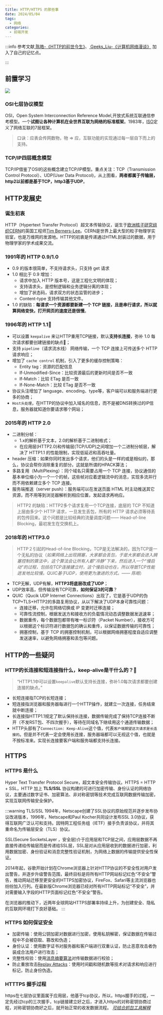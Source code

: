 ```yaml
---
title: HTTP/HTTPS 的那些事
date: 2024/05/04
tags:
  - 网络
categories:
  - 前端开发
---
```


:::info
参考文献[ 陈皓-《HTTP的前世今生》](https://coolshell.cn/articles/19840.html)、[ Geeks_Liu-《计算机网络漫谈》](https://www.jianshu.com/p/c793a279f698)
加入了自己的记忆点。

:::

## 前置学习

![](https://cetacea-1304984885.cos.ap-shanghai.myqcloud.com/pieces/Snipaste_2024-05-21_17-50-55.jpg)
### OSI七层协议模型

OSI，Open System Interconnection Reference Model,开放式系统互联通信参考模型。一个**试图让各种计算机在全世界互联为网络的标准框架**。1983年，[ISO](https://baike.baidu.com/item/%E5%9B%BD%E9%99%85%E6%A0%87%E5%87%86%E5%8C%96%E7%BB%84%E7%BB%87/779832?fr=ge_ala#2)定义了网络互联的7层框架。

>口诀：应表会传网数物，物 => 应，互联功能的实现通过每一层自下而上的支持。

### TCP/IP四层概念模型

TCP/IP借鉴了OSI的这些概念建立TCP/IP模型。重点关注：TCP（Transmission Control Protocol）、UDP(User Data Protocol)，从上图看，**两者都属于传输层，http2以前都是基于TCP，http3基于UDP**。

## HTTP发展史

### 诞生初衷

HTTP（Hypertext Transfer Protocol）超文本传输协议，诞生于[欧洲核子研究组织CERN](https://baike.baidu.com/item/%E6%AC%A7%E6%B4%B2%E6%A0%B8%E5%AD%90%E7%A0%94%E7%A9%B6%E7%BB%84%E7%BB%87/2452760?fr=ge_ala)的英国工程师[Tim Berners-Lee](https://baike.baidu.com/item/%E8%92%82%E5%A7%86%C2%B7%E4%BC%AF%E7%BA%B3%E6%96%AF%C2%B7%E6%9D%8E/8868412?fr=ge_ala)。CERN是世界上最大型的粒子物理学实验室，也是万维网的发源地。HTTP的初衷是传递通过HTML封装过的数据，用于物理学家的学术成果交流。

### 1991年的 HTTP 0.9/1.0

- 0.9 的版本很简单，不支持请求头，只支持 get 请求
- 1.0 相比于 0.9 增加：
  - 请求中加入 HTTP 版本号，这是工程化文明的体现；
  - 支持请求头，是控制逻辑和业务逻辑分离的体现；
  - 增加了状态码，请求双方的状态监管的进步；
  - Content-type 支持传输其他文件。
- 1.0 的缺陷：**每请求一个资源都要新建一个 TCP 链接，且是串行请求，所以就算网络变快，打开网页的速度还是很慢**。

### 1996年的 HTTP 1.1🐰

- 可以设置 `keepalive` 来让HTTP重用TCP链接，默认**支持长连接**，弥补 1.0 每次请求都要创建链接的缺点🐰；
- 支持 `pipeline`（请求流水线） 网络传输，一个 TCP 连接上可传送多个 HTTP 请求响应；
- 增加了 `cache control` 机制，引入了更多的缓存控制策略：
  - Entity tag：资源的匹配信息
  - If-Unmodified-Since：比较资源最后的更新时间是否不一致
  - If-Match：比较 ETag 是否一致
  - If-None-Match：比较 ETag 是否不一致
- 协议头注增加了 language、encoding、type等，客户端可以和服务端进行更多的协商；
- `Host头处理`，在HTTP的协议中加入域名的信息，而不是被DNS转换过的IP信息，服务器就知道你要请求哪个网站；

### 2015年的 HTTP 2.0

- 二进制分帧：
  - 1.x的解析基于文本，2.0的解析基于二进制格式；
  - 在应用层(HTTP2.0)和传输层(TCP/UDP)之间增加一个二进制分帧层，解决了 HTTP1.1 的性能限制，实现低延迟和高吞吐量。
- header 压缩：如果你同时发出多个请求，他们的头是一样的或是相似的，那么，协议会帮你消除重复的部分。这就是所谓的HPACK算法；
- 多路复用（MultiPlexing）：同个域名只需要占用一个 TCP 连接，协议通信的基本单位缩小为一个一个的帧，这些帧对应着逻辑流中的消息，实现多流并行而不用依赖建立多个 TCP 连接。
- 服务端推送（server push）：服务端可以在发送页面 HTML 时主动推送其它资源，而不用等到浏览器解析到相应位置，发起请求再响应。

> HTTP2 的缺陷：HTTP2多个请求复用一个TCP连接，底层的 TCP 不知道上层由多少个 HTTP 请求，一旦发生丢包，所有的 HTTP 请求必须等待丢的包传回来。这个问题是比较经典的流量调度问题—— Head-of-line Blocking，最初发生在交换机上。

### 2018年的 HTTP3.0

> HTTP２引起的Head-of-line Blocking，TCP是无法解决的，因为TCP是一个无私的协议（<i>如果网络上出现拥塞，大家都会丢包，于是大家都会进入拥塞控制的算法中，这个算法会让所有人都“冷静”下来，然后进入一个“慢启动”的过程，包括在TCP连接建立时，这个慢启动也在，所以导致TCP性能迸发地比较慢。QUIC基于UDP，使用更为激进的方式。—— 陈皓</i>）

- TCP无解，UDP有解，**HTTP3将底层改成了UDP**；
- UDP效率高，但传输没有TCP可靠，**如何保证3的可靠**？
- QUIC（Qucik UDP Internet Connections）出现了，它是基于UDP的伪 TCP+TLS+HTTP2的多路复用协议，从以下解决了UDP本身可靠性问题：
  - 连接迁移，允许在网络切换或 IP 变更时迁移连接；
  - 可靠性流控制，根据发送方和接收方的负载情况动态调整数据发送速率；
  - 数据重传，每个数据包都带有唯一标识符（Packet Number），接收方可以根据这个标识符进行数据包的确认和重传，以保证数据传输的可靠性；
  - 拥塞控制，基于 TCP 的拥塞控制机制，可以根据网络拥塞程度自适应调整发送速率，以避免网络拥塞和丢包等问题。

## HTTP的一些疑问

### HTTP的长连接和短连接指什么，keep-alive是干什么的？🐰

>“HTTP1.1中可以设置`keepalive`默认支持长连接，弥补1.0每次请求都要创建连接的缺点。”
- 长短连接指TCP的长短连接；
- 短连接指浏览器和服务器每进行一个HTTP操作，就建立一次连接，任务结束就中断连接；
- 长连接指HTTP1.1规定了默认保持长连接，数据传输完成了保持TCP连接不断开（不发RST包、不四次握手），等待在同域名下继续用这个通道传输数据；
- HTTP头部有了`Connection: Keep-Alive`这个值，代表`客户端期望这次请求是长连接的`。但是并不代表一定会使用长连接，服务器端都可以无视这个值，也就是不按标准来。实现长连接要客户端和服务端都支持长连接。

## HTTPS

### HTTPS 是什么

Hyper Text Transfer Protocol Secure，超文本安全传输协议。HTTPS = HTTP + SSL，HTTP 加上 **TLS/SSL** 协议构建的可进行加密传输、身份认证的网络协议，主要通过数字证书、加密算法、非对称密钥等技术完成互联网数据传输加密，实现互联网传输安全保护。

:::warning TLS/SSL
1994年，Netscape创建了SSL协议的原始规范并逐步发布协议改进版本，1996年，Netscape和Paul Kocher共同设计发布SSL 3.0协议，获得互联网广泛认可和支持。因特网工程任务组（IETF）接手负责该协议，并将其重命名为传输层安全（TLS）协议。

SSL(Secure SocketsLayer ，安全层)介于应用层和TCP层之间，应用层数据不再直接传递给传输层而是传递给SSL层，SSL层对从应用层收到的数据进行加密，利用数据加密、身份验证和消息完整性验证机制，为网络上数据的传输提供安全性保证。

2014年起，谷歌开始计划在Chrome浏览器上针对HTTP协议的不安全性对用户发出警告，并逐步升级警告范围，最终目标是将所有HTTP网站标记红色“不安全”警告，推动网站迁移至更安全的HTTPS加密协议，FireFox、Safari等主流浏览器也纷纷加入行列。在最新版Chrome浏览器已经对所有HTTP网站标记“不安全”，并对需要输入字段的HTTP页面标记红色“不安全”警告。

在浏览器的推动下，近两年全球网站HTTPS部署率持续上升，为创建安全、隐私的互联网环境打下良好基础。
:::

### HTTPS 如何保证安全

- 加密传输：使用公钥加密对数据进行加密，使用私钥解密，保证数据在传输过程中不会被窃取、篡改和伪造；
- 身份认证：使用数字证书对服务器和客户端进行双重认证，防止恶意攻击者伪装成合法用户进行攻击；
- 完整性校验：使用[消息摘要算法](https://baike.baidu.com/item/%E6%B6%88%E6%81%AF%E6%91%98%E8%A6%81%E7%AE%97%E6%B3%95/3286770?fr=ge_ala)对传输数据进行校验；
- 防止重放攻击[Replay Attacks](https://baike.baidu.com/item/%E9%87%8D%E6%94%BE%E6%94%BB%E5%87%BB/2229240?fr=ge_ala)：使用时间戳和随机数等技术对请求和响应进行标记，防止身份伪造。

### HTTTPS 握手过程

https在七层协议里面属于应用层，他基于tcp协议，所以，https握手的过程，一定先经过tcp的三次握手，tcp链接建立好之后，才进入https的对称密钥协商过程，对称密钥协商好之后，就开始正常的收发数据流程。
<i>[可结合抓包工具解释](https://fe.ecool.fun/topic-answer/5acf760e-09cb-4979-8cc3-b34f20f8dcfe?orderBy=updateTime&order=desc&titleKey=http)</i>